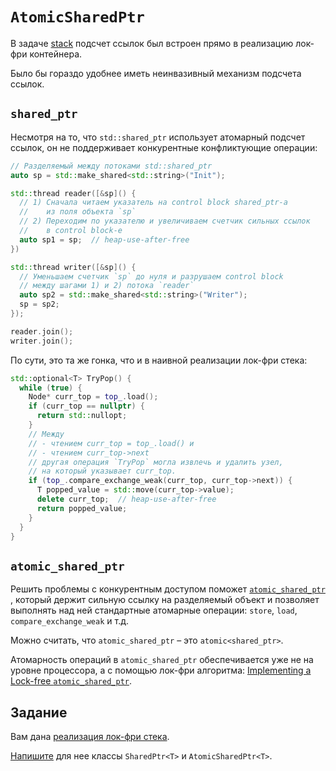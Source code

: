 # `AtomicSharedPtr`

В задаче [stack](/tasks/stack) подсчет ссылок был встроен прямо в реализацию лок-фри контейнера.

Было бы гораздо удобнее иметь неинвазивный механизм подсчета ссылок.

## `shared_ptr`

Несмотря на то, что `std::shared_ptr` использует атомарный подсчет ссылок, он не поддерживает конкурентные конфликтующие операции:

```cpp
// Разделяемый между потоками std::shared_ptr
auto sp = std::make_shared<std::string>("Init");

std::thread reader([&sp]() {
  // 1) Сначала читаем указатель на control block shared_ptr-а
  //    из поля объекта `sp`
  // 2) Переходим по указателю и увеличиваем счетчик сильных ссылок
  //    в control block-е
  auto sp1 = sp;  // heap-use-after-free
})

std::thread writer([&sp]() {
  // Уменьшаем счетчик `sp` до нуля и разрушаем control block
  // между шагами 1) и 2) потока `reader`
  auto sp2 = std::make_shared<std::string>("Writer");
  sp = sp2;
});

reader.join();
writer.join();
```

По сути, это та же гонка, что и в наивной реализации лок-фри стека:

```cpp
std::optional<T> TryPop() {
  while (true) {
    Node* curr_top = top_.load();
    if (curr_top == nullptr) {
      return std::nullopt;
    }
    // Между
    // - чтением curr_top = top_.load() и
    // - чтением curr_top->next 
    // другая операция `TryPop` могла извлечь и удалить узел,
    // на который указывает curr_top.
    if (top_.compare_exchange_weak(curr_top, curr_top->next)) {
      T popped_value = std::move(curr_top->value);
      delete curr_top;  // heap-use-after-free
      return popped_value;
    }
  }
}
```

## `atomic_shared_ptr`

Решить проблемы с конкурентным доступом поможет [`atomic_shared_ptr`](https://en.cppreference.com/w/cpp/experimental/atomic_shared_ptr)
, который держит сильную ссылку на разделяемый объект и позволяет выполнять над ней стандартные атомарные операции: `store`, `load`, `compare_exchange_weak` и т.д.

Можно считать, что `atomic_shared_ptr` – это `atomic<shared_ptr>`.

Атомарность операций в `atomic_shared_ptr` обеспечивается уже не на уровне процессора, а с помощью лок-фри алгоритма:
[Implementing a Lock-free `atomic_shared_ptr`](https://github.com/brycelelbach/cppnow_presentations_2016/blob/master/01_wednesday/implementing_a_lock_free_atomic_shared_ptr.pdf).

## Задание

Вам дана [реализация лок-фри стека](lock_free_stack.hpp).

[Напишите](atomic_shared_ptr.hpp) для нее классы `SharedPtr<T>` и `AtomicSharedPtr<T>`.
